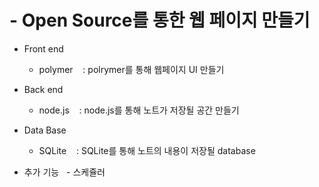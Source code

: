 # - Open Source를 통한 웹 페이지 만들기

* Front end
  - polymer
    : polrymer를 통해 웹페이지 UI 만들기
    
* Back end
  - node.js
    : node.js를 통해 노트가 저장될 공간 만들기
  
* Data Base
  - SQLite 
    : SQLite를 통해 노트의 내용이 저장될 database
    
 * 추가 기능
   - 스케쥴러

